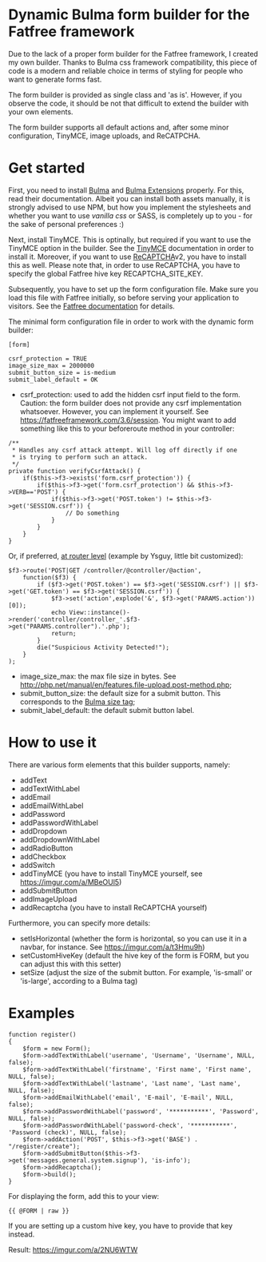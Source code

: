 # Dynamic Bulma form builder for the Fatfree framework
Due to the lack of a proper form builder for the Fatfree framework, I created my own builder. Thanks to 
Bulma css framework compatibility, this piece of code is a modern and reliable choice in terms of styling for people who want to generate forms fast.

The form builder is provided as single class and 'as is'. However, if you observe the code, it should be not that difficult to extend the builder
with your own elements.

The form builder supports all default actions and, after some minor configuration, TinyMCE, image uploads, and ReCATPCHA.

# Get started
First, you need to install [Bulma][1] and [Bulma Extensions][2] properly. For this, read their documentation. Albeit you can install both assets manually, it is strongly advised to use NPM, but how you implement
the stylesheets and whether you want to use *vanilla css* or SASS, is completely up to you - for the sake of personal preferences :)

Next, install TinyMCE. This is optinally, but required if you want to use the TinyMCE option in the builder. See the [TinyMCE][5] documentation in order to install it. Moreover, if you want to use [ReCAPTCHA][6]v2, you have to install this as well. Please note that, in order to use ReCAPTCHA, you have to specify the global Fatfree hive key RECAPTCHA_SITE_KEY.

Subsequently, you have to set up the form configuration file. Make sure you load this file with Fatfree initially, so before serving your application
to visitors. See the [Fatfree documentation][3] for details. 

The minimal form configuration file in order to work with the dynamic form builder:
```
[form]

csrf_protection = TRUE
image_size_max = 2000000
submit_button_size = is-medium
submit_label_default = OK
```

- csrf_protection: used to add the hidden csrf input field to the form. Caution: the form builder does not provide any csrf implementation whatsoever. However,
you can implement it yourself. See https://fatfreeframework.com/3.6/session. You might want to add something like this to your beforeroute method in your controller:
```
/**
 * Handles any csrf attack attempt. Will log off directly if one
 * is trying to perform such an attack.
 */
private function verifyCsrfAttack() {
    if($this->f3->exists('form.csrf_protection')) {
        if($this->f3->get('form.csrf_protection') && $this->f3->VERB=='POST') {
            if($this->f3->get('POST.token') != $this->f3->get('SESSION.csrf')) {
                // Do something
            }
        }
    }
}
```
Or, if preferred, [at router level][7] (example by Ysguy, little bit customized):
```
$f3->route('POST|GET /controller/@controller/@action',
	function($f3) {
		if ($f3->get('POST.token') == $f3->get('SESSION.csrf') || $f3->get('GET.token') == $f3->get('SESSION.csrf')) {
			$f3->set('action',explode('&', $f3->get('PARAMS.action'))[0]);
			echo View::instance()->render('controller/controller_'.$f3->get("PARAMS.controller").'.php'); 
			return;
		} 
		die("Suspicious Activity Detected!"); 
	}
);
```
- image_size_max: the max file size in bytes. See http://php.net/manual/en/features.file-upload.post-method.php;
- submit_button_size: the default size for a submit button. This corresponds to the [Bulma size tag][4];
- submit_label_default: the default submit button label.

# How to use it
There are various form elements that this builder supports, namely:

- addText
- addTextWithLabel
- addEmail
- addEmailWithLabel
- addPassword
- addPasswordWithLabel
- addDropdown
- addDropdownWithLabel
- addRadioButton
- addCheckbox
- addSwitch
- addTinyMCE (you have to install TinyMCE yourself, see https://imgur.com/a/MBeOUl5)
- addSubmitButton
- addImageUpload
- addRecaptcha (you have to install ReCAPTCHA yourself)

Furthermore, you can specify more details:
- setIsHorizontal (whether the form is horizontal, so you can use it in a navbar, for instance. See https://imgur.com/a/t3Hmu9h)
- setCustomHiveKey (default the hive key of the form is FORM, but you can adjust this with this setter)
- setSize (adjust the size of the submit button. For example, 'is-small' or 'is-large', according to a Bulma tag)

# Examples
```
function register()
{
    $form = new Form();
    $form->addTextWithLabel('username', 'Username', 'Username', NULL, false);
    $form->addTextWithLabel('firstname', 'First name', 'First name', NULL, false);
    $form->addTextWithLabel('lastname', 'Last name', 'Last name', NULL, false);
    $form->addEmailWithLabel('email', 'E-mail', 'E-mail', NULL, false);
    $form->addPasswordWithLabel('password', '***********', 'Password', NULL, false);
    $form->addPasswordWithLabel('password-check', '***********', 'Password (check)', NULL, false);
    $form->addAction('POST', $this->f3->get('BASE') . "/register/create");
    $form->addSubmitButton($this->f3->get('messages.general.system.signup'), 'is-info');
    $form->addRecaptcha();
    $form->build();
}
```

For displaying the form, add this to your view:
```
{{ @FORM | raw }}
```
If you are setting up a custom hive key, you have to provide that key instead.

Result: https://imgur.com/a/2NU6WTW

[1]: https://bulma.io
[2]: https://github.com/Wikiki/bulma-extensions
[3]: https://fatfreeframework.com/3.6/framework-variables#ConfigurationFiles
[4]: https://bulma.io/documentation/elements/tag/
[5]: https://www.tinymce.com
[6]: https://developers.google.com/recaptcha/docs/display
[7]: https://groups.google.com/forum/#!topic/f3-framework/p7eYR4GcjUA
